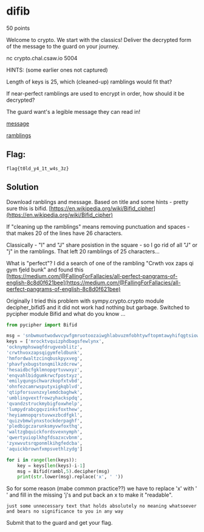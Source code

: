 # difib
50 points

Welcome to crypto. We start with the classics! Deliver the decrypted form of the message to the guard on your journey.

nc crypto.chal.csaw.io 5004

HINTS: (some earlier ones not captured)

Length of keys is 25, which (cleaned-up) ramblings would fit that?

If near-perfect ramblings are used to encrypt in order, how should it be decrypted?

The guard want's a legible message they can read in!

[message](message) 

[ramblings](ramblings)

## Flag:
```flag
flag{t0ld_y4_1t_w4s_3z} 
```

## Solution
Download ranblings and message. Based on title and some hints - pretty sure this is bifid.
[https://en.wikipedia.org/wiki/Bifid_cipher](https://en.wikipedia.org/wiki/Bifid_cipher)

If "cleaning up the ramblings" means removing punctuation and spaces - that makes 20 of the lines have 26 characters.

Classically - "I" and "J" share posistion in the square - so I go rid of all "J" or "j" in the ramblings. That left 20 ramblings of 25 characters...

What is "perfect"? I did a search of one of the rambling "Crwth vox zaps qi gym fjeld bunk" and found this [https://medium.com/@FallingForFallacies/all-perfect-pangrams-of-english-8c8d0f621bee](https://medium.com/@FallingForFallacies/all-perfect-pangrams-of-english-8c8d0f621bee)

Originally I tried this problem with sympy.crypto.crypto module decipher_bifid5 and it did not work had nothing but garbage. Switched to pycipher module Bifid and what do you know ...

```python
from pycipher import Bifid

msg = 'snbwmuotwodwvcywfgmruotoozaiwghlabvuzmfobhtywftopmtawyhifqgtsiowetrksrzgrztkfctxnrswnhxshylyehtatssukfvsnztyzlopsv'
keys = ['mrocktvquizphdbagsfewlynx',
'ocknymphswaqfdrugvexblitz',
'crwthvoxzapsqigymfeldbunk',
'hmfordwaltzcinqbuskpyxveg',
'phavfyxbugstonqmilkzdcrew',
'hesaidbcfgklmnopqrtuvwxyz',
'enqvahlbidgumkrwcfpostxyz',
'emilyqungschwarzkopfxtvbd',
'ohnfezcamrwsputyxigkqblvd',
'qtipforsuvnzxylemdcbaghwk',
'umblingvextfrowzyhackspdq',
'qvandzstruckmybigfoxwhelp',
'lumpydrabcgqvzinksfoxthew',
'heyiamnopqrstuvwxzbcdfgkl',
'quizvbmwlynxstockderpaghf',
'pledbigczarunksmyvwfoxthq',
'waltzgbquickfordsvexnymph',
'qwertyuioplkhgfdsazxcvbnm',
'zyxwvutsrqponmlkihgfedcba',
'aquickbrownfxmpsvethlzydg']

for i in range(len(keys)):
    key = keys[len(keys)-i-1]
    msg = Bifid(rambl,5).decipher(msg)
    print(str.lower(msg).replace('x', ' '))
```

So for some reason (mabe common practice??) we have to replace 'x' with '  ' and fill in the missing 'j's and put back an x to make it "readable".
```shell
just some unnecessary text that holds absolutely no meaning whatsoever and bears no significance to you in any way
 ```
 
Submit that to the guard and get your flag.
